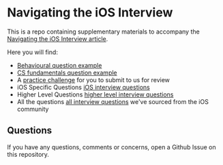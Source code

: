 Navigating the iOS Interview
================================== 
This is a repo containing supplementary materials to accompany the [Navigating the iOS Interview article](https://www.raywenderlich.com/10625296-navigating-the-ios-interview).

Here you will find:
- [Behavioural question example](https://github.com/raywenderlich/ios-interview/blob/master/Behavioral%20Example)
- [CS fundamentals question example](https://github.com/raywenderlich/ios-interview/tree/master/CS%20Fundamentals%20Example)
- A [practice challenge](https://github.com/raywenderlich/ios-interview/tree/master/Practical%20Example) for you to submit to us for review
- iOS Specific Questions [iOS interview questions](https://github.com/raywenderlich/ios-interview/tree/master/iOS%20Specific%20Questions)
- Higher Level Questions [higher level interview questions](https://github.com/raywenderlich/ios-interview/tree/master/Higher%20Level%20Questions)
- All the questions [all interview questions](https://github.com/raywenderlich/ios-interview/tree/master/All%20Questions) we've sourced from the iOS community

## Questions
If you have any questions, comments or concerns, open a Github Issue on this repository.
